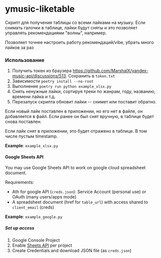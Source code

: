 # ymusic-liketable

Скрипт для получения таблицы со всеми лайками на музыку. Если снимать галочки в таблице, лайки будут сняты и это позволяет управлять рекомендациями "волны", например.

Позволяет точнее настроить работу рекомендаций/vibe, убрать много лайков за раз

### Использование

 1. Получить токен из браузера https://github.com/MarshalX/yandex-music-api/discussions/513. Сохранить в `token.txt`
 3. Зависимости 
      `poetry install --no-root`
 4. Выполнение
      `poetry run python example_xlsx.py`
 7. Снять ненужные лайки, сортируя треки по жанрам, году, названию, времени лайка и т.д.
 9. Перезапуск скрипта обновит лайки -- снимет или поставит обратно.

Если новый лайк поставлен в приложении, но его нет в файле, он добавляется в файл. Если ранее он был снят вручную, в таблице будет снова поставлен.

Если лайк снят в приложении, это будет отражено в таблице. В том числе пустым timestamp.

**Example**: `example_xlsx.py`

#### Google Sheets API
You may use Google Sheets API to work on google cloud spreadsheet document. 

Requirements:

 - Ath for google API (`creds.json`): Service Account (personal use) or OAuth (many users/apps mode)
 - A spreadsheet document (href for `table_url`) with access shared to `client_email` (creds) 

 **Example**: `example_google.py`

##### Set up access

1. Google Console Project
2. Enable [Sheets API](https://console.cloud.google.com/apis/library/sheets.googleapis.com) per project
3. Create Credentials and download JSON file (as `creds.json`)